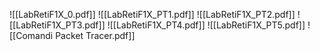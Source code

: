 ![[LabRetiF1X_0.pdf]]
![[LabRetiF1X_PT1.pdf]]
![[LabRetiF1X_PT2.pdf]] ![[LabRetiF1X_PT3.pdf]]
![[LabRetiF1X_PT4.pdf]]
![[LabRetiF1X_PT5.pdf]]
![[Comandi Packet Tracer.pdf]]